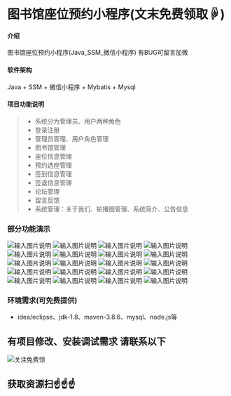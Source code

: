 # 图书馆座位预约小程序(文末免费领取☟)
> 
#### 介绍
图书馆座位预约小程序(Java_SSM_微信小程序)
有BUG可留言加微

#### 软件架构
Java + SSM + 微信小程序 + Mybatis + Mysql


#### 项目功能说明


> + 系统分为管理员、用户两种角色
> + 登录注册
> + 管理员管理、用户角色管理
> + 图书馆管理
> + 座位信息管理
> + 预约选座管理
> + 签到信息管理
> + 签退信息管理
> + 论坛管理
> + 留言反馈
> + 系统管理：关于我们、轮播图管理、系统简介、公告信息


### 部分功能演示
![输入图片说明](photo/1-1.png)
![输入图片说明](photo/1-2.png)
![输入图片说明](photo/1-3.png)
![输入图片说明](photo/1-4.png)
![输入图片说明](photo/1-5.png)
![输入图片说明](photo/1-6.png)
![输入图片说明](photo/1-7.png)
![输入图片说明](photo/1-8.png)
![输入图片说明](photo/1-9.png)
![输入图片说明](photo/1-10.png)
![输入图片说明](photo/1-11.png)
![输入图片说明](photo/2-1.png)
![输入图片说明](photo/2-2.png)
![输入图片说明](photo/2-3.png)
![输入图片说明](photo/2-4.png)
![输入图片说明](photo/2-5.png)
![输入图片说明](photo/2-6.png)
![输入图片说明](photo/2-7.png)
![输入图片说明](photo/2-8.png)
![输入图片说明](photo/2-9.png)



### 环境需求(可免费提供)
- idea/eclipse、jdk-1.8、maven-3.8.6、mysql、node.js等


## 有项目修改、安装调试需求 请联系以下
![关注免费领](联系.png)

## 获取资源扫☝☝☝


